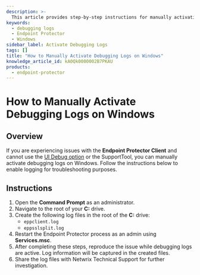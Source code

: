 ```yaml
---
description: >-
  This article provides step-by-step instructions for manually activating debugging logs on Windows for the Endpoint Protector Client.
keywords:
  - debugging logs
  - Endpoint Protector
  - Windows
sidebar_label: Activate Debugging Logs
tags: []
title: "How to Manually Activate Debugging Logs on Windows"
knowledge_article_id: kA0Qk0000002B7PKAU
products:
  - endpoint-protector
---
```


# How to Manually Activate Debugging Logs on Windows

## Overview

If you are experiencing issues with the **Endpoint Protector Client** and cannot use the [UI Debug option](/docs/endpointprotector/5.9.4.2/admin/devicecontrol/globalsettings) or the SupportTool, you can manually activate debugging logs on Windows. Follow the instructions below to enable logging for troubleshooting purposes.

## Instructions

1. Open the **Command Prompt** as an administrator.
2. Navigate to the root of your **C:** drive.
3. Create the following log files in the root of the **C:** drive:
   - `eppclient.log`
   - `eppsslsplit.log`
4. Restart the Endpoint Protector process as an admin using **Services.msc**.
5. After completing these steps, reproduce the issue while debugging logs are active. Log information will be captured in the created files.
6. Share the log files with Netwrix Technical Support for further investigation.